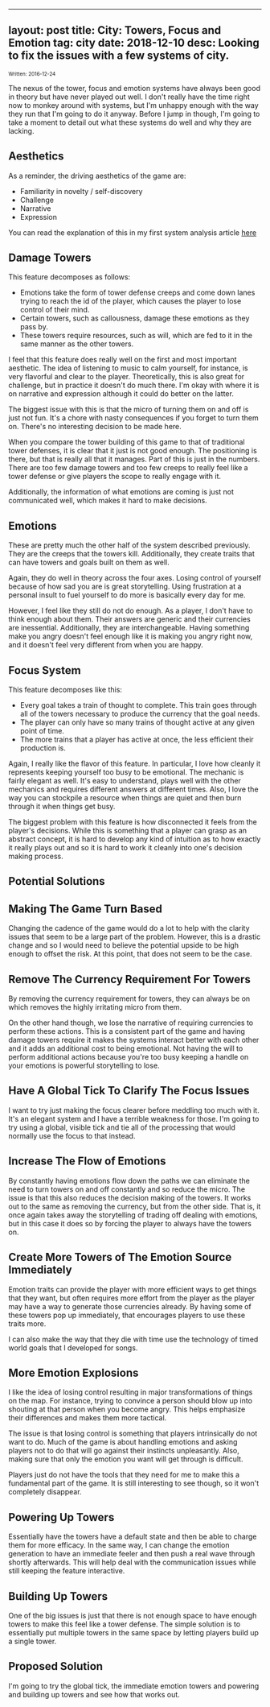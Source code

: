
---
layout: post
title: City: Towers, Focus and Emotion
tag: city
date: 2018-12-10
desc: Looking to fix the issues with a few systems of city.
---

<p style="font-size:10px">Written: 2016-12-24


The nexus of the tower, focus and emotion systems have always been good in theory but have never played out well. I don't really have the time right now to monkey around with systems, but I'm unhappy enough with the way they run that I'm going to do it anyway. Before I jump in though, I'm going to take a moment to detail out what these systems do well and why they are lacking.

## Aesthetics

As a reminder, the driving aesthetics of the game are:
- Familiarity in novelty / self-discovery
- Challenge
- Narrative
- Expression



You can read the explanation of this in my first system analysis article [here](/blog/city/systemAnalysis)

## Damage Towers

This feature decomposes as follows:
- Emotions take the form of tower defense creeps and come down lanes trying to reach the id of the player, which causes the player to lose control of their mind.
- Certain towers, such as callousness, damage these emotions as they pass by.
- These towers require resources, such as will, which are fed to it in the same manner as the other towers.



I feel that this feature does really well on the first and most important aesthetic. The idea of listening to music to calm yourself, for instance, is very flavorful and clear to the player. Theoretically, this is also great for challenge, but in practice it doesn't do much there. I'm okay with where it is on narrative and expression although it could do better on the latter.


The biggest issue with this is that the micro of turning them on and off is just not fun. It's a chore with nasty consequences if you forget to turn them on. There's no interesting decision to be made here.


When you compare the tower building of this game to that of traditional tower defenses, it is clear that it just is not good enough. The positioning is there, but that is really all that it manages. Part of this is just in the numbers. There are too few damage towers and too few creeps to really feel like a tower defense or give players the scope to really engage with it.


Additionally, the information of what emotions are coming is just not communicated well, which makes it hard to make decisions.

## Emotions

These are pretty much the other half of the system described previously. They are the creeps that the towers kill. Additionally, they create traits that can have towers and goals built on them as well.


Again, they do well in theory across the four axes. Losing control of yourself because of how sad you are is great storytelling. Using frustration at a personal insult to fuel yourself to do more is basically every day for me.


However, I feel like they still do not do enough. As a player, I don't have to think enough about them. Their answers are generic and their currencies are inessential. Additionally, they are interchangeable. Having something make you angry doesn't feel enough like it is making you angry right now, and it doesn't feel very different from when you are happy.

## Focus System

This feature decomposes like this:
- Every goal takes a train of thought to complete. This train goes through all of the towers necessary to produce the currency that the goal needs.
- The player can only have so many trains of thought active at any given point of time.
- The more trains that a player has active at once, the less efficient their production is.



Again, I really like the flavor of this feature. In particular, I love how cleanly it represents keeping yourself too busy to be emotional. The mechanic is fairly elegant as well. It's easy to understand, plays well with the other mechanics and requires different answers at different times. Also, I love the way you can stockpile a resource when things are quiet and then burn through it when things get busy.


The biggest problem with this feature is how disconnected it feels from the player's decisions. While this is something that a player can grasp as an abstract concept, it is hard to develop any kind of intuition as to how exactly it really plays out and so it is hard to work it cleanly into one's decision making process.

## Potential Solutions
## Making The Game Turn Based

Changing the cadence of the game would do a lot to help with the clarity issues that seem to be a large part of the problem. However, this is a drastic change and so I would need to believe the potential upside to be high enough to offset the risk. At this point, that does not seem to be the case.

## Remove The Currency Requirement For Towers

By removing the currency requirement for towers, they can always be on which removes the highly irritating micro from them.


On the other hand though, we lose the narrative of requiring currencies to perform these actions. This is a consistent part of the game and having damage towers require it makes the systems interact better with each other and it adds an additional cost to being emotional. Not having the will to perform additional actions because you're too busy keeping a handle on your emotions is powerful storytelling to lose.

## Have A Global Tick To Clarify The Focus Issues

I want to try just making the focus clearer before meddling too much with it. It's an elegant system and I have a terrible weakness for those. I'm going to try using a global, visible tick and tie all of the processing that would normally use the focus to that instead.

## Increase The Flow of Emotions

By constantly having emotions flow down the paths we can eliminate the need to turn towers on and off constantly and so reduce the micro. The issue is that this also reduces the decision making of the towers. It works out to the same as removing the currency, but from the other side. That is, it once again takes away the storytelling of trading off dealing with emotions, but in this case it does so by forcing the player to always have the towers on.

## Create More Towers of The Emotion Source Immediately

Emotion traits can provide the player with more efficient ways to get things that they want, but often requires more effort from the player as the player may have a way to generate those currencies already. By having some of these towers pop up immediately, that encourages players to use these traits more.


I can also make the way that they die with time use the technology of timed world goals that I developed for songs.

## More Emotion Explosions

I like the idea of losing control resulting in major transformations of things on the map. For instance, trying to convince a person should blow up into shouting at that person when you become angry. This helps emphasize their differences and makes them more tactical.


The issue is that losing control is something that players intrinsically do not want to do. Much of the game is about handling emotions and asking players not to do that will go against their instincts unpleasantly. Also, making sure that only the emotion you want will get through is difficult.


Players just do not have the tools that they need for me to make this a fundamental part of the game. It is still interesting to see though, so it won't completely disappear.

## Powering Up Towers

Essentially have the towers have a default state and then be able to charge them for more efficacy. In the same way, I can change the emotion generation to have an immediate feeler and then push a real wave through shortly afterwards. This will help deal with the communication issues while still keeping the feature interactive.

## Building Up Towers

One of the big issues is just that there is not enough space to have enough towers to make this feel like a tower defense. The simple solution is to essentially put multiple towers in the same space by letting players build up a single tower.

## Proposed Solution

I'm going to try the global tick, the immediate emotion towers and powering and building up towers and see how that works out.

